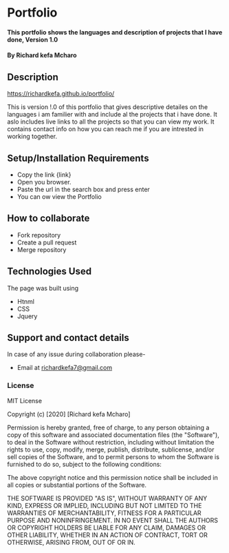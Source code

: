 # Portfolio
#### This portfolio shows the languages and description of projects that I have done, Version 1.0 
#### By **Richard kefa Mcharo**

## Description 
https://richardkefa.github.io/portfolio/

This is version !.0 of this portfolio that gives descriptive detailes on the languages i am familier with and include al the projects that i have done.
It aslo includes live links to all the projects so that you can view my work.
It contains contact info on how you can reach me if you are intrested in working together.

## Setup/Installation Requirements
* Copy the link {link}
* Open you browser.
* Paste the url in the search box and press enter
* You can ow view the Portfolio

## How to collaborate
* Fork repository
* Create a pull request
* Merge repository

## Technologies Used
The page was built using
* Htnml
* CSS
* Jquery
## Support and contact details
In case of any issue during collaboration please-
* Email at richardkefa7@gmail.com
### License
MIT License

Copyright (c) [2020] [Richard kefa Mcharo]

Permission is hereby granted, free of charge, to any person obtaining a copy
of this software and associated documentation files (the "Software"), to deal
in the Software without restriction, including without limitation the rights
to use, copy, modify, merge, publish, distribute, sublicense, and/or sell
copies of the Software, and to permit persons to whom the Software is
furnished to do so, subject to the following conditions:

The above copyright notice and this permission notice shall be included in all
copies or substantial portions of the Software.

THE SOFTWARE IS PROVIDED "AS IS", WITHOUT WARRANTY OF ANY KIND, EXPRESS OR
IMPLIED, INCLUDING BUT NOT LIMITED TO THE WARRANTIES OF MERCHANTABILITY,
FITNESS FOR A PARTICULAR PURPOSE AND NONINFRINGEMENT. IN NO EVENT SHALL THE
AUTHORS OR COPYRIGHT HOLDERS BE LIABLE FOR ANY CLAIM, DAMAGES OR OTHER
LIABILITY, WHETHER IN AN ACTION OF CONTRACT, TORT OR OTHERWISE, ARISING FROM,
OUT OF OR IN.